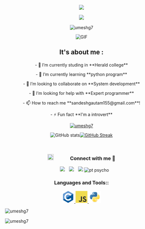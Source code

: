 <p align="center" <a href="https://git.io/typing-svg">
    <img src="https://readme-typing-svg.herokuapp.com/?lines=Hello,+There!+👋;I+am+Umesh+Gautam....;New+in+programming+|+;Nice+to+meet+you!...+;Have+a+great+day...&center=true&size=35">
  </a></P>  <p align="center" <a href="https://git.io/typing-svg">
    <img src="https://readme-typing-svg.herokuapp.com/?lines=𝓦𝓮𝓵𝓬𝓸𝓶𝓮+𝓽𝓸+𝓶𝔂+𝓹𝓻𝓸𝓯𝓲𝓵𝓮😊....;GITHUB+PROFILE..&center=true&size=30">
  </a></P>
  <p align="center"> <img src="https://komarev.com/ghpvc/?username=umeshg7&label=Profile%20views&color=0e75b6&style=flat" alt="umeshg7" /> </p>

<p align="center"><img alt="GIF" src="https://cdn.dribbble.com/users/2131993/screenshots/4948736/thoughtworks-gif_dribbble.gif"  width="500" /> </p>
	<h2>  <P align="center">It's about me :  </P> </h2>

  <p align="center"> - 🔭 I’m currently studing in **Herald college**

<p align="center"> - 🌱 I’m currently learning **python program**

<p align="center">- 👯 I’m looking to collaborate on **System development**

<p align="center">- 🤝 I’m looking for help with **Expert programmer**

<p align="center">- 📫 How to reach me **sandeshgautam155@gmail.com**!

<p align="center">- ⚡ Fun fact **I'm a introvert**
	
  
<p align="center"> <a href="https://github.com/ryo-ma/github-profile-trophy"><img src="https://github-profile-trophy.vercel.app/?username=umeshg7" alt="umeshg7" /></a> </p>

 <div align="center">
  
![GitHub stats](https://github-readme-stats.vercel.app/api?username=umeshg7&show_icons=true&count_private=true&include_all_commits=true&theme=swift)[![GitHub Streak](https://streak-stats.demolab.com/?user=umeshg7&theme=highcontrast)](https://git.io/streak-stats)
</div> 
<p align="center"> <a href="https://twitter.com/" target="blank"><img src="https://img.shields.io/twitter/follow/?logo=twitter&style=for-the-badge" alt="" /></a> </p>



<p align="center">
<h3 align="center" > <img src="https://img.icons8.com/dusk/64/000000/share-2.png" width="20" height="20" style="margin-right: 50px;"> Connect with me 🤝 </h3>
 <div align="center"  class="icons-social" style="margin-left: 10px;">
        <a style="margin-left: 10px;"  target="_blank" href="https://www.linkedin.com/in/umeshg7/">
			<img src="https://img.icons8.com/doodle/40/000000/linkedin--v2.png"></a>
        <a style="margin-left: 10px;" target="_blank" href="https://github.com/umeshg7">
					<img src="https://img.icons8.com/doodle/48/000000/github--v1.png"></a>
        <a style="margin-left: 10px;" target="_blank" href="https://instagram.com/sandzgautam">
			<img src="https://img.icons8.com/doodle/40/000000/instagram-new--v2.png"></a>
	<a style="https://www.youtube.com/c/pt psycho" target="blank"><img align="center" src="https://raw.githubusercontent.com/rahuldkjain/github-profile-readme-generator/master/src/images/icons/Social/youtube.svg" alt="pt psycho" height="30" width="40" /></a>
      </div>

<h3 align="center">Languages and Tools::</h3>
<p align="center"> <a href="https://www.cprogramming.com/" target="_blank" rel="noreferrer"> <img src="https://raw.githubusercontent.com/devicons/devicon/master/icons/c/c-original.svg" alt="c" width="40" height="40"/> </a> <a href="https://developer.mozilla.org/en-US/docs/Web/JavaScript" target="_blank" rel="noreferrer"> <img src="https://raw.githubusercontent.com/devicons/devicon/master/icons/javascript/javascript-original.svg" alt="javascript" width="40" height="40"/> </a> <a href="https://www.python.org" target="_blank" rel="noreferrer"> <img src="https://raw.githubusercontent.com/devicons/devicon/master/icons/python/python-original.svg" alt="python" width="40" height="40"/> </a> </p>

<p><img align="center" src="https://github-readme-stats.vercel.app/api/top-langs?username=umeshg7&show_icons=true&locale=en&layout=compact" alt="umeshg7" /></p>

<p><img align="center" src="https://github-readme-streak-stats.herokuapp.com/?user=umeshg7&" alt="umeshg7" /></p>
